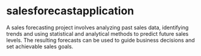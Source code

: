 # salesforecastapplication
A sales forecasting project involves analyzing past sales data, identifying trends and using statistical and analytical methods to predict future sales levels. The resulting forecasts can be used to guide business decisions and set achievable sales goals.
